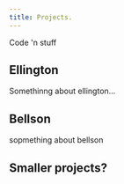 ```yaml
---
title: Projects.
---
```


Code 'n stuff

## Ellington 

Somethinng about ellington...


## Bellson

sopmething about bellson


## Smaller projects?


 <!-- 

I'm someone who loves computation, technology, and maths. Given that, I'm becoming increasingly dismayed by the direction in which we seem (as an industry) hell bent on pushing technology. With an anti-intellectual thrust that would put the alt-right to shame, we seem keen to throw out any lessons from the past, and discard rigour for cargo culting at every opportunity. The rise of broken languages like Javascript, out-of-memory compile errors on 4GB systems, security-free IoT devices, and the like show the downward spiral that we've put ourselves in.

In an effort to avoid a complete mental breakdown and screaming at people over the internet, I though it might be worth trying to write down some of my thoughts in a blog-like structure, readable by anyone. Although my identity is perfectly discoverable (a quick `whois` would suffice), I'm purposefully not splashing it on this page or any other in order to give myself as much editorial freedom as possible.

## The name

I enjoy Ian M Bank's books, and particularly the names of the ships in the culture series. I picked the name of one ship in particular as the name of this site as a) the domain was available, and b) it felt nice on the tongue.

## Swing dancing

I also enjoy [swing dancing](https://www.youtube.com/watch?v=h2GljtSQhRY), and have **opinions** about it. To save my friends from having to listen to my inane rambling, I might stick those opinions here. 

It's a win win situation: I get to scream into the void, and they don't have to listen to my drivel. -->